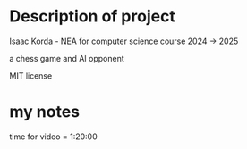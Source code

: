 # Description of project 
Isaac Korda - NEA for computer science course 2024 -> 2025

a chess game and AI opponent 

MIT license


# my notes 
time for video  = 1:20:00
